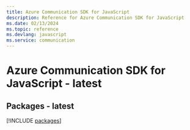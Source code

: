 ```yaml
---
title: Azure Communication SDK for JavaScript
description: Reference for Azure Communication SDK for JavaScript
ms.date: 02/13/2024
ms.topic: reference
ms.devlang: javascript
ms.service: communication
---
```

# Azure Communication SDK for JavaScript - latest
## Packages - latest
[!INCLUDE [packages](communication-index.md)]